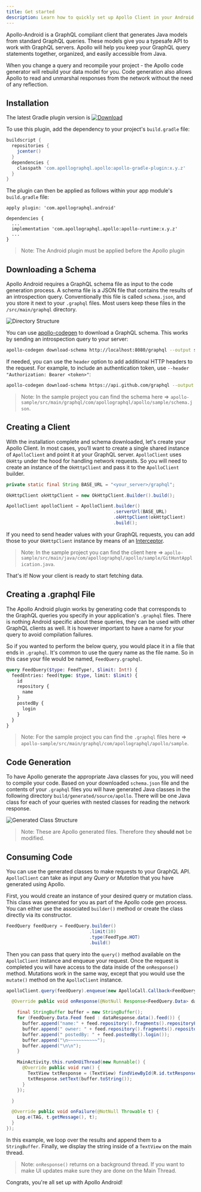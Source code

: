 ```yaml
---
title: Get started
description: Learn how to quickly set up Apollo Client in your Android app
---
```


Apollo-Android is a GraphQL compliant client that generates Java models from standard GraphQL queries.  These models give you a typesafe API to work with GraphQL servers. Apollo will help you keep your GraphQL query statements together, organized, and easily accessible from Java.

When you change a query and recompile your project - the Apollo code generator will rebuild your data model for you. Code generation also allows Apollo to read and unmarshal responses from the network without the need of any reflection.

<h2 id="installation">Installation</h2>

The latest Gradle plugin version is [ ![Download](https://api.bintray.com/packages/apollographql/android/apollo-gradle-plugin/images/download.svg) ](https://bintray.com/apollographql/android/apollo-gradle-plugin/_latestVersion)

To use this plugin, add the dependency to your project's `build.gradle` file:

```groovy
buildscript {
  repositories {
    jcenter()
  }
  dependencies {
    classpath 'com.apollographql.apollo:apollo-gradle-plugin:x.y.z'
  }
}
```

The plugin can then be applied as follows within your app module's `build.gradle` file:

```
apply plugin: 'com.apollographql.android'

dependencies {
  ...
  implementation 'com.apollographql.apollo:apollo-runtime:x.y.z'
  ...
}

```

> Note: The Android plugin must be applied before the Apollo plugin

<h2 id="download-schema">Downloading a Schema</h2>

Apollo Android requires a GraphQL schema file as input to the code generation process. A schema file is a JSON file that contains the results of an introspection query. Conventionally this file is called `schema.json`, and you store it next to your `.graphql` files. Most users keep these files in the `/src/main/graphql` directory.

![Directory Structure](../images/directory_structure.png)

You can use [apollo-codegen](https://github.com/apollographql/apollo-codegen#usage) to download a GraphQL schema. This works by sending an introspection query to your server:

```sh
apollo-codegen download-schema http://localhost:8080/graphql --output schema.json
```

If needed, you can use the `header` option to add additional HTTP headers to the request. For example, to include an authentication token, use `--header "Authorization: Bearer <token>"`:

```sh
apollo-codegen download-schema https://api.github.com/graphql --output schema.json --header "Authorization: Bearer <token>"
```

> Note: In the sample project you can find the schema here => `apollo-sample/src/main/graphql/com/apollographql/apollo/sample/schema.json`.

<h2 id="creating-client">Creating a Client</h2>

With the installation complete and schema downloaded, let's create your Apollo Client. In most cases, you’ll want to create a single shared instance of `ApolloClient` and point it at your GraphQL server. `ApolloClient` uses `OkHttp` under the hood for handling network requests. So you will need to create an instance of the `OkHttpClient` and pass it to the `ApolloClient` builder.

```java
private static final String BASE_URL = "<your_server>/graphql";

OkHttpClient okHttpClient = new OkHttpClient.Builder().build();

ApolloClient apolloClient = ApolloClient.builder()
                                        .serverUrl(BASE_URL)
                                        .okHttpClient(okHttpClient)
                                        .build();
```

If you need to send header values with your GraphQL requests, you can add those to your `OkHttpClient` instance by means of an [Interceptor](https://github.com/square/okhttp/wiki/Interceptors).

> Note: In the sample project you can find the client here => `apollo-sample/src/main/java/com/apollographql/apollo/sample/GitHuntApplication.java`.

That's it! Now your client is ready to start fetching data.

<h2 id="creating-graphql-file">Creating a .graphql File</h2>

The Apollo Android plugin works by generating code that corresponds to the GraphQL queries you specify in your application's `.graphql` files. There is nothing Android specific about these queries, they can be used with other GraphQL clients as well. It is however important to have a name for your query to avoid compilation failures.

So if you wanted to perform the below query, you would place it in a file that ends in `.graphql`. It's common to use the query name as the file name. So in this case your file would be named, `FeedQuery.graphql`.

```graphql
query FeedQuery($type: FeedType!, $limit: Int!) {
  feedEntries: feed(type: $type, limit: $limit) {
    id
    repository {
      name
    }
    postedBy {
      login
    }
  }
}
```

> Note: For the sample project you can find the `.graphql` files here => `apollo-sample/src/main/graphql/com/apollographql/apollo/sample`.

<h2 id="code-generation">Code Generation</h2>

To have Apollo generate the appropriate Java classes for you, you will need to compile your code. Based on your downloaded `schema.json` file and the contents of your `.graphql` files you will have generated Java classes in the following directory `build/generated/source/apollo`. There will be one Java class for each of your queries with nested classes for reading the network response.

![Generated Class Structure](../images/generated_feed_query_class_structure.png)

> Note: These are Apollo generated files. Therefore they **should not** be modified.

<h2 id="consuming-code">Consuming Code</h2>

You can use the generated classes to make requests to your GraphQL API. `ApolloClient` can take as input any *Query* or *Mutation* that you have generated using Apollo.

First, you would create an instance of your desired query or mutation class. This class was generated for you as part of the Apollo code gen process. You can either use the associated `builder()` method or create the class directly via its constructor.

```java
FeedQuery feedQuery = FeedQuery.builder()
                               .limit(10)
                               .type(FeedType.HOT)
                               .build()
```

Then you can pass that query into the `query()` method available on the `ApolloClient` instance and enqueue your request. Once the request is completed you will have access to the data inside of the `onResponse()` method. Mutations work in the same way, except that you would use the `mutate()` method on the `ApolloClient` instance.

```java
apolloClient.query(feedQuery).enqueue(new ApolloCall.Callback<FeedQuery.Data>() {

  @Override public void onResponse(@NotNull Response<FeedQuery.Data> dataResponse) {

    final StringBuffer buffer = new StringBuffer();
    for (FeedQuery.Data.Feed feed : dataResponse.data().feed()) {
      buffer.append("name:" + feed.repository().fragments().repositoryFragment().name());
      buffer.append(" owner: " + feed.repository().fragments().repositoryFragment().owner().login());
      buffer.append(" postedBy: " + feed.postedBy().login());
      buffer.append("\n~~~~~~~~~~~");
      buffer.append("\n\n");
    }

    MainActivity.this.runOnUiThread(new Runnable() {
      @Override public void run() {
        TextView txtResponse = (TextView) findViewById(R.id.txtResponse);
        txtResponse.setText(buffer.toString());
      }
    });

  }

  @Override public void onFailure(@NotNull Throwable t) {
    Log.e(TAG, t.getMessage(), t);
  }
});       
```

In this example, we loop over the results and append them to a `StringBuffer`. Finally, we display the string inside of a `TextView` on the main thread.

> Note: `onResponse()` returns on a background thread. If you want to make UI updates make sure they are done on the Main Thread.

Congrats, you're all set up with Apollo Android!

